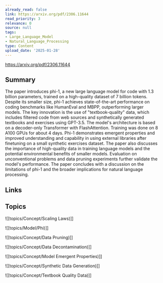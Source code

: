 ```yaml
---
already_read: false
link: https://arxiv.org/pdf/2306.11644
read_priority: 3
relevance: 0
source: null
tags:
- Large_Language_Model
- Natural_Language_Processing
type: Content
upload_date: '2025-01-28'
---
```


https://arxiv.org/pdf/2306.11644
## Summary

The paper introduces phi-1, a new large language model for code with 1.3 billion parameters, trained on a high-quality dataset of 7 billion tokens. Despite its smaller size, phi-1 achieves state-of-the-art performance on coding benchmarks like HumanEval and MBPP, outperforming larger models. The key innovation is the use of "textbook-quality" data, which includes filtered code from web sources and synthetically generated textbooks and exercises using GPT-3.5. The model's architecture is based on a decoder-only Transformer with FlashAttention. Training was done on 8 A100 GPUs for about 4 days. Phi-1 demonstrates emergent properties and improved understanding and capability in using external libraries after finetuning on a small synthetic exercises dataset. The paper also discusses the importance of high-quality data in training language models and the potential environmental benefits of smaller models. Evaluation on unconventional problems and data pruning experiments further validate the model's performance. The paper concludes with a discussion on the limitations of phi-1 and the broader implications for natural language processing.
## Links


## Topics

![[topics/Concept/Scaling Laws)]]

![[topics/Model/Phi)]]

![[topics/Concept/Data Pruning)]]

![[topics/Concept/Data Decontamination)]]

![[topics/Concept/Model Emergent Properties)]]

![[topics/Concept/Synthetic Data Generation)]]

![[topics/Concept/Textbook Quality Data)]]